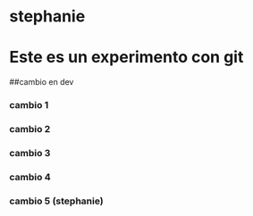 # stephanie


# Este es un experimento con git

##cambio en dev

### cambio 1

### cambio 2


### cambio 3 

### cambio 4 

### cambio 5 (stephanie)
